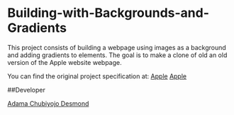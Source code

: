 # Building-with-Backgrounds-and-Gradients
This project consists of building a webpage using images as a background and adding gradients to elements. The goal is to make a clone of old an old version of the Apple website webpage.

You can find the original project specification at: [Apple](https://www.theodinproject.com/courses/html5-and-css3/lessons/building-with-backgrounds-and-gradients)
[Apple](https://web.archive.org/web/20140301004610/http://www.apple.com/)

##Developer

[Adama Chubiyojo Desmond](https://github.com/kobiyoyo)
